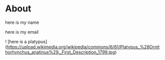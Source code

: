 # About

here is my name

here is my email

! [here is a platypus] (https://upload.wikimedia.org/wikipedia/commons/6/61/Platypus_%28Ornithorhynchus_anatinus%29._First_Description_1799.jpg)
